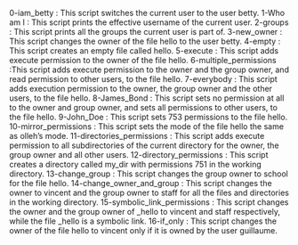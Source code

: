 0-iam_betty		:	This script switches the current user to the user betty.
1-Who am I		:	This script prints the effective username of the current user.
2-groups			: This script prints all the groups the current user is part of.
3-new_owner		:	This script changes the owner of the file hello to the user betty.
4-empty				:	This script creates an empty file called hello.
5-execute			:	This script adds execute permission to the owner of the file hello.
6-multiple_permissions	:This script adds execute permission to the owner and the group owner, and read permission to other users, to the file hello.
7-everybody		:	This script adds execution permission to the owner, the group owner and the other users, to the file hello.
8-James_Bond	:	This script sets no permission at all to the owner and group owner, and sets all permissions to other users, to the file hello.
9-John_Doe		:	This script sets 753 permissions to the file hello.
10-mirror_permissions	:	This script sets the mode of the file hello the same as olleh’s mode.
11-directories_permissions	:	This script adds execute permission to all subdirectories of the current directory for the owner, the group owner and all other users.
12-directory_permissions	:	This script creates a directory called my_dir with permissions 751 in the working directory.
13-change_group	:	This script changes the group owner to school for the file hello.
14-change_owner_and_group	:	This script changes the owner to vincent and the group owner to staff for all the files and directories in the working directory.
15-symbolic_link_permissions	:	This script changes the owner and the group owner of _hello to vincent and staff respectively, while the file _hello is a symbolic link.
16-if_only		:	This script changes the owner of the file hello to vincent only if it is owned by the user guillaume.
